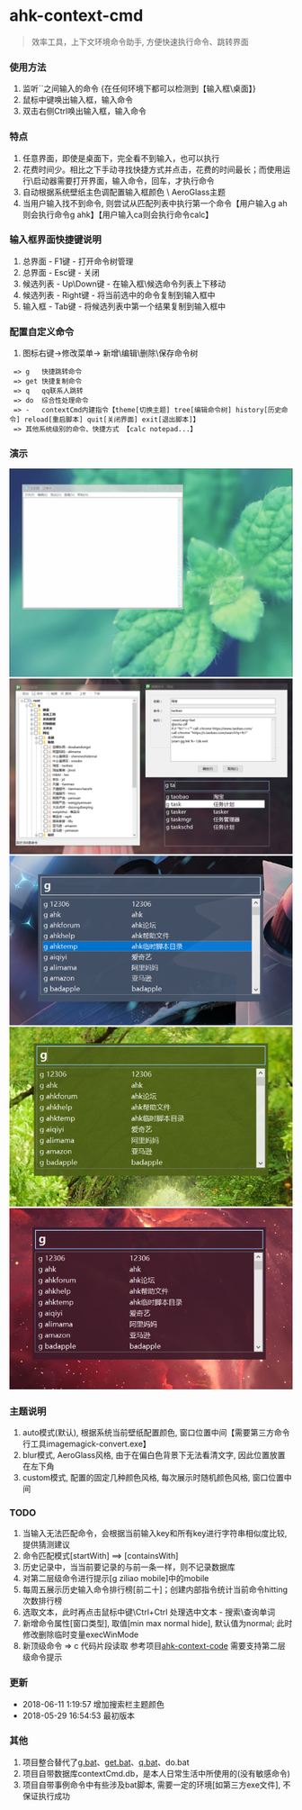 # ahk-context-cmd
> 效率工具，上下文环境命令助手, 方便快速执行命令、跳转界面


### 使用方法
1. 监听``之间输入的命令 {在任何环境下都可以检测到【输入框\桌面】}
2. 鼠标中键唤出输入框，输入命令
3. 双击右侧Ctrl唤出输入框，输入命令


### 特点
1. 任意界面，即使是桌面下，完全看不到输入，也可以执行
2. 花费时间少。相比之下手动寻找快捷方式并点击，花费的时间最长；而使用运行\启动器需要打开界面，输入命令，回车，才执行命令
3. 自动根据系统壁纸主色调配置输入框颜色 \ AeroGlass主题
4. 当用户输入找不到命令, 则尝试从匹配列表中执行第一个命令【用户输入g ah则会执行命令g ahk】【用户输入ca则会执行命令calc】


### 输入框界面快捷键说明
 1. 总界面   - F1键      - 打开命令树管理
 2. 总界面   - Esc键     - 关闭
 3. 候选列表 - Up\Down键 - 在输入框\候选命令列表上下移动
 4. 候选列表 - Right键   - 将当前选中的命令复制到输入框中
 5. 输入框   - Tab键     - 将候选列表中第一个结果复制到输入框中


### 配置自定义命令
1. 图标右键->修改菜单-> 新增\编辑\删除\保存命令树
```
 => g   快捷跳转命令
 => get 快捷复制命令
 => q   qq联系人跳转
 => do  综合性处理命令
 => -   contextCmd内建指令【theme[切换主题] tree[编辑命令树] history[历史命令] reload[重启脚本] quit[关闭界面] exit[退出脚本]】 
 => 其他系统级别的命令、快捷方式 【calc notepad...】
```




### 演示
<div align=center><img src="https://github.com/bjc5233/ahk-context-cmd/raw/master/resources/demo.gif"/></div>
<div align=center><img src="https://github.com/bjc5233/ahk-context-cmd/raw/master/resources/demo.png"/></div>
<div align=center><img src="https://github.com/bjc5233/ahk-context-cmd/raw/master/resources/demo2.png"/></div>
<div align=center><img src="https://github.com/bjc5233/ahk-context-cmd/raw/master/resources/demo3.png"/></div>
<div align=center><img src="https://github.com/bjc5233/ahk-context-cmd/raw/master/resources/demo4.png"/></div>




### 主题说明
 1. auto模式(默认), 根据系统当前壁纸配置颜色, 窗口位置中间【需要第三方命令行工具imagemagick-convert.exe】
 2. blur模式, AeroGlass风格, 由于在偏白色背景下无法看清文字, 因此位置放置在左下角
 3. custom模式, 配置的固定几种颜色风格, 每次展示时随机颜色风格, 窗口位置中间



### TODO
1. 当输入无法匹配命令，会根据当前输入key和所有key进行字符串相似度比较, 提供猜测建议
2. 命令匹配模式[startWith] ==> [containsWith]
3. 历史记录中，当当前要记录的与前一条一样，则不记录数据库
4. 对第二层级命令进行提示[g ziliao mobile]中的mobile
5. 每周五展示历史输入命令排行榜[前二十]；创建内部指令统计当前命令hitting次数排行榜
6. 选取文本，此时再点击鼠标中键\Ctrl+Ctrl    处理选中文本 - 搜索\查询单词
7. 新增命令属性[窗口类型], 取值[min max normal hide], 默认值为normal; 此时修改删除临时变量execWinMode
8. 新顶级命令 => c 代码片段读取    参考项目[ahk-context-code](https://github.com/bjc5233/ahk-context-code)      需要支持第二层级命令提示



### 更新
* 2018-06-11  1:19:57 增加搜索栏主题颜色
* 2018-05-29 16:54:53 最初版本



### 其他
1. 项目整合替代了[g.bat](https://github.com/bjc5233/batch-shortcut-go)、[get.bat](https://github.com/bjc5233/batch-shortcut-get)、[q.bat](https://github.com/bjc5233/batch-shortcut-qq)、do.bat
2. 项目自带数据库contextCmd.db，是本人日常生活中所使用的(没有敏感命令)
3. 项目自带事例命令中有些涉及bat脚本, 需要一定的环境[如第三方exe文件], 不保证执行成功
